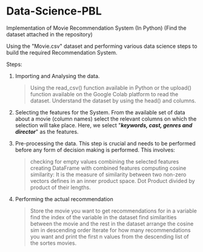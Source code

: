 # Data-Science-PBL
Implementation of Movie Recommendation System (In Python)
(Find the dataset attached in the repository)

Using the "Movie.csv" dataset and performing various data science steps to build the required Recommendation System.

Steps: 
1. Importing and Analysing the data.
   > Using the read_csv() function available in Python or the upload() function available on the Google Colab platform to read the dataset.
   > Understand the dataset by using the head() and columns.

2. Selecting the features for the System.
   From the available set of data about a movie (column names) select the relevant columns on which the selection will take place.
   Here, we select "**_keywords, cast, genres and director_**" as the features.
   
 3. Pre-processing the data.
    This step is crucial and needs to be performed before any form of decision making is performed. This involves:
    > checking for empty values
    > combining the selected features
    > creating DataFrame with combined features
    > computing cosine similarity: It is the measure of similarity between two non-zero vectors defines in an inner product space. Dot Product divided by product of their lengths. 

4. Performing the actual recommendation
   > Store the movie you want to get recommendations for in a variable
   > find the index of the variable in the dataset
   > find similarities between the movie and the rest in the dataset 
   > arrange the cosine sim in descending order
   > Iterate for how many recommendations you want and print the first n values from the descending list of the sortes movies.
